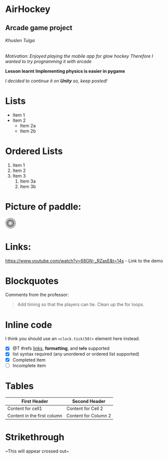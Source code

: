 # AirHockey 
## Arcade game project 
###### Khuslen Tulga

*Motivation: Enjoyed playing the mobile app for glow hockey*
_Therefore I wanted to try programming it with arcade_

**Lesson learnt**
__Implementing physics is easier in pygame__

_I decided to continue it on **Unity** so, keep posted!_

# Lists

* Item 1
* Item 2
  * Item 2a
  * Item 2b

# Ordered Lists

1. Item 1
1. Item 2
1. Item 3
   1. Item 3a
   1. Item 3b

# Picture of paddle:

![Airhockey SS](disc.png)

# Links:

https://www.youtube.com/watch?v=68GN-_RZasE&t=14s - Link to the demo

# Blockquotes 

Comments from the professor:
> Add timing so that the players can tie.
> Clean up the for loops.

# Inline code

I think you should use an `<clock.tick(50)>` element here instead.

- [x] @T #refs [links](), **formatting**, and <del>tafa</del> supported
- [x] list syntax required (any unordered or ordered list supported)
- [x] Completed item
- [ ] Incomplete item

# Tables 

First Header | Second Header
------------ | -------------
Content for cell1 | Content for Cell 2
Content in the first column | Content for Column 2


# Strikethrough 

~This will appear crossed out~


